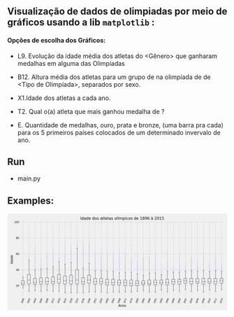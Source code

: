 ## Visualização de dados de olimpiadas por meio de gráficos usando a lib `matplotlib` :
#### Opções de escolha dos Gráficos:

* L9. Evolução da idade média dos atletas do <Gênero> que ganharam medalhas em
alguma das Olimpíadas

* B12. Altura média dos atletas para um grupo de <Esportes> na olimpíada de <Ano>
de <Tipo de Olimpíada>, separados por sexo.

* X1.Idade dos atletas a cada ano.

* T2. Qual o(a) atleta que mais ganhou medalha de <Tipo de Medalha>?

* E. Quantidade de medalhas, ouro, prata e bronze, (uma barra pra cada) para os 5 primeiros países colocados de um determinado invervalo de ano.

## Run 
- main.py
  
 ## Examples:
<p align="center">
  <img src="./graphs/boxplot.png" width="750" title="hover text">
</p>
